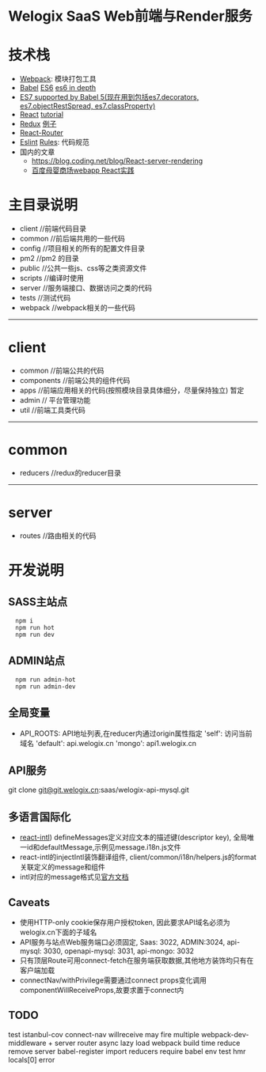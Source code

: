 Welogix SaaS Web前端与Render服务
===================
技术栈
=====
  * [Webpack](https://webpack.github.io): 模块打包工具
  * [Babel](https://babeljs.io/) [ES6](https://babeljs.io/docs/learn-es2015/) [es6 in depth](https://hacks.mozilla.org/category/es6-in-depth/)
  * [ES7 supported by Babel 5(现在用到包括es7.decorators, es7.objectRestSpread, es7.classProperty)](https://babeljs.algolia.com/docs/usage/experimental/)
  * [React](https://facebook.github.io/react/) [tutorial](https://facebook.github.io/react/docs/tutorial.html)
  * [Redux](http://redux.js.org/)  [例子](https://github.com/rackt/redux/tree/master/examples)
  * [React-Router](https://github.com/rackt/react-router)
  * [Eslint](http://eslint.cn/) [Rules](https://github.com/airbnb/javascript): 代码规范
  * 国内的文章
    - https://blog.coding.net/blog/React-server-rendering
    - [百度母婴商场webapp React实践](https://github.com/my-fe/wiki/issues/1)

主目录说明
=====
  * client        //前端代码目录
  * common        //前后端共用的一些代码
  * config        //项目相关的所有的配置文件目录
  * pm2           //pm2 的目录
  * public        //公共一些js、css等之类资源文件
  * scripts       //编译时使用
  * server        //服务端接口、数据访问之类的代码
  * tests         //测试代码
  * webpack       //webpack相关的一些代码

------------------------------------

client
======
  * common        //前端公共的代码
  * components    //前端公共的组件代码
  * apps    //前端应用相关的代码(按照模块目录具体细分，尽量保持独立)  暂定
  * admin   // 平台管理功能
  * util          //前端工具类代码


------------------------------------

common
======
  * reducers      //redux的reducer目录

------------------------------------

server
======
  * routes       //路由相关的代码

开发说明
====

## SASS主站点
  ```
    npm i
    npm run hot
    npm run dev
  ```

## ADMIN站点
  ```
    npm run admin-hot
    npm run admin-dev
  ```

## 全局变量
  * API_ROOTS: API地址列表,在reducer内通过origin属性指定
      'self': 访问当前域名
      'default': api.welogix.cn
      'mongo': api1.welogix.cn

## API服务

  git clone git@git.welogix.cn:saas/welogix-api-mysql.git

## 多语言国际化

  * [react-intl](https://github.com/yahoo/react-intl)) defineMessages定义对应文本的描述键(descriptor key), 全局唯一id和defaultMessage,示例见message.i18n.js文件
  * react-intl的injectIntl装饰翻译组件, client/common/i18n/helpers.js的format关联定义的message和组件
  * intl对应的message格式见[官方文档](http://formatjs.io/guides/message-syntax/)

## Caveats

  * 使用HTTP-only cookie保存用户授权token, 因此要求API域名必须为welogix.cn下面的子域名
  * API服务与站点Web服务端口必须固定, Saas: 3022, ADMIN:3024, api-mysql: 3030, openapi-mysql: 3031, api-mongo: 3032
  * 只有顶层Route可用connect-fetch在服务端获取数据,其他地方装饰均只有在客户端加载
  * connectNav/withPrivilege需要通过connect props变化调用componentWillReceiveProps,故要求置于connect内

## TODO
  test istanbul-cov
  connect-nav willreceive may fire multiple
  webpack-dev-middleware + server
  router async lazy load
  webpack build time reduce
  remove server babel-register import reducers require babel
  env test hmr locals[0] error
